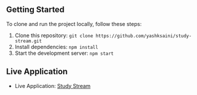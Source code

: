 ## Getting Started

To clone and run the project locally, follow these steps:

1. Clone this repository: `git clone https://github.com/yashksaini/study-stream.git`
2. Install dependencies: `npm install`
3. Start the development server: `npm start`

## Live Application

- Live Application: [Study Stream](https://study-stream.netlify.app/)
